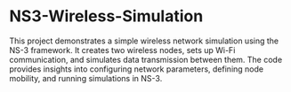 # NS3-Wireless-Simulation
This project demonstrates a simple wireless network simulation using the NS-3 framework. It creates two wireless nodes, sets up Wi-Fi communication, and simulates data transmission between them. The code provides insights into configuring network parameters, defining node mobility, and running simulations in NS-3.
